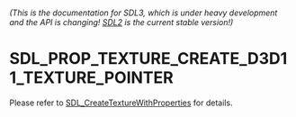 ###### (This is the documentation for SDL3, which is under heavy development and the API is changing! [SDL2](https://wiki.libsdl.org/SDL2/) is the current stable version!)
# SDL_PROP_TEXTURE_CREATE_D3D11_TEXTURE_POINTER

Please refer to [SDL_CreateTextureWithProperties](SDL_CreateTextureWithProperties) for details.


